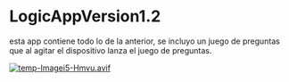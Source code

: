 # LogicAppVersion1.2
esta app contiene todo lo de la anterior, se incluyo un juego de preguntas que al agitar el dispositivo lanza el juego de preguntas.

[![temp-Imagei5-Hmvu.avif](https://i.postimg.cc/c4FDdzzF/temp-Imagei5-Hmvu.avif)](https://postimg.cc/TpWj9tfb)
